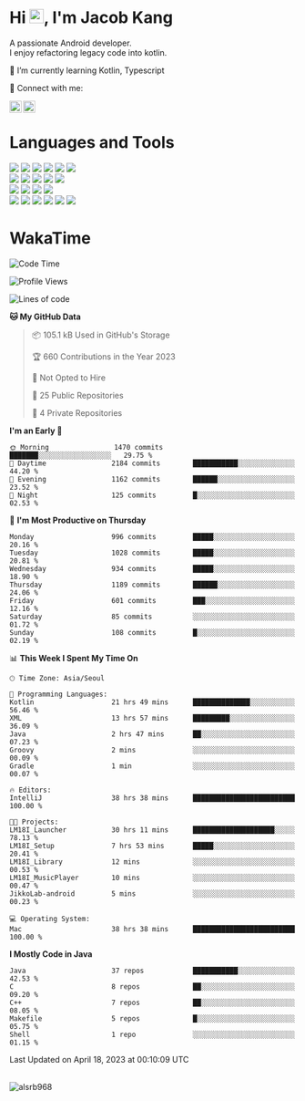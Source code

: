 # Hi <img src="https://media.giphy.com/media/hvRJCLFzcasrR4ia7z/giphy.gif" width="25px">, I'm Jacob Kang
A passionate Android developer.
</br>
I enjoy refactoring legacy code into kotlin.

🌱 I’m currently learning Kotlin, Typescript

🤝 Connect with me:

<a href="https://www.linkedin.com/in/minkyu-kang-b7477b1b2/"><img align="left" src="https://raw.githubusercontent.com/yushi1007/yushi1007/main/images/linkedin.svg" alt="Minkyu Kang | LinkedIn" width="21px"/></a>
<a href="https://www.instagram.com/_jacob_kang/"><img align="left" src="https://raw.githubusercontent.com/yushi1007/yushi1007/main/images/instagram.svg" alt="Jacob Kang | Instagram" width="21px"/></a>

</br>

# Languages and Tools

<div align="left">
<img src="https://img.shields.io/badge/java-007396?logo=java&logoColor=white"/>
<img src="https://img.shields.io/badge/kotlin-7F52FF?logo=kotlin&logoColor=white"/>
<img src="https://img.shields.io/badge/python-3776AB?logo=python&logoColor=white"/>
<img src="https://img.shields.io/badge/bash shell-4EAA25?logo=gnubash&logoColor=white"/>
<img src="https://img.shields.io/badge/c-A8B9CC?logo=c&logoColor=white"/>
<img src="https://img.shields.io/badge/c++-00599C?logo=c%2b%2b&logoColor=white"/>
</div>
<div align="left">
<img src="https://img.shields.io/badge/git-F05032?logo=git&logoColor=white"/>
<img src="https://img.shields.io/badge/github-181717?logo=github&logoColor=white"/>
<img src="https://img.shields.io/badge/mysql-4479A1?logo=mysql&logoColor=white"/>
<img src="https://img.shields.io/badge/sqlite-003B57?logo=sqlite&logoColor=white"/>
<img src="https://img.shields.io/badge/amazon AWS-232F3E?logo=amazonaws&logoColor=white"/>
</div>
<div align="left">
<img src="https://img.shields.io/badge/android-3DDC84?logo=android&logoColor=white"/>
<img src="https://img.shields.io/badge/linux-FCC624?logo=linux&logoColor=white"/>
<img src="https://img.shields.io/badge/flask-000000?logo=flask&logoColor=white"/>
<img src="https://img.shields.io/badge/arduino-00979D?logo=arduino&logoColor=white"/>
</div>
<div align="left">
<img src="https://img.shields.io/badge/slack-4A154B?logo=slack&logoColor=white"/>
<img src="https://img.shields.io/badge/notion-000000?logo=notion&logoColor=white"/>
<img src="https://img.shields.io/badge/jira-0052CC?logo=jira&logoColor=white"/>
<img src="https://img.shields.io/badge/postman-FF6C37?logo=postman&logoColor=white"/>
<img src="https://img.shields.io/badge/intellij-000000?logo=intellijidea&logoColor=white"/>
<img src="https://img.shields.io/badge/pycharm-000000?logo=pycharm&logoColor=white"/>
</div>

# WakaTime

<!--START_SECTION:waka-->
![Code Time](http://img.shields.io/badge/Code%20Time-2%2C338%20hrs%2040%20mins-blue)

![Profile Views](http://img.shields.io/badge/Profile%20Views-0-blue)

![Lines of code](https://img.shields.io/badge/From%20Hello%20World%20I%27ve%20Written-2.2%20million%20lines%20of%20code-blue)

**🐱 My GitHub Data** 

> 📦 105.1 kB Used in GitHub's Storage 
 > 
> 🏆 660 Contributions in the Year 2023
 > 
> 🚫 Not Opted to Hire
 > 
> 📜 25 Public Repositories 
 > 
> 🔑 4 Private Repositories 
 > 
**I'm an Early 🐤** 

```text
🌞 Morning                1470 commits        ███████░░░░░░░░░░░░░░░░░░   29.75 % 
🌆 Daytime                2184 commits        ███████████░░░░░░░░░░░░░░   44.20 % 
🌃 Evening                1162 commits        ██████░░░░░░░░░░░░░░░░░░░   23.52 % 
🌙 Night                  125 commits         █░░░░░░░░░░░░░░░░░░░░░░░░   02.53 % 
```
📅 **I'm Most Productive on Thursday** 

```text
Monday                   996 commits         █████░░░░░░░░░░░░░░░░░░░░   20.16 % 
Tuesday                  1028 commits        █████░░░░░░░░░░░░░░░░░░░░   20.81 % 
Wednesday                934 commits         █████░░░░░░░░░░░░░░░░░░░░   18.90 % 
Thursday                 1189 commits        ██████░░░░░░░░░░░░░░░░░░░   24.06 % 
Friday                   601 commits         ███░░░░░░░░░░░░░░░░░░░░░░   12.16 % 
Saturday                 85 commits          ░░░░░░░░░░░░░░░░░░░░░░░░░   01.72 % 
Sunday                   108 commits         █░░░░░░░░░░░░░░░░░░░░░░░░   02.19 % 
```


📊 **This Week I Spent My Time On** 

```text
🕑︎ Time Zone: Asia/Seoul

💬 Programming Languages: 
Kotlin                   21 hrs 49 mins      ██████████████░░░░░░░░░░░   56.46 % 
XML                      13 hrs 57 mins      █████████░░░░░░░░░░░░░░░░   36.09 % 
Java                     2 hrs 47 mins       ██░░░░░░░░░░░░░░░░░░░░░░░   07.23 % 
Groovy                   2 mins              ░░░░░░░░░░░░░░░░░░░░░░░░░   00.09 % 
Gradle                   1 min               ░░░░░░░░░░░░░░░░░░░░░░░░░   00.07 % 

🔥 Editors: 
IntelliJ                 38 hrs 38 mins      █████████████████████████   100.00 % 

🐱‍💻 Projects: 
LM18I_Launcher           30 hrs 11 mins      ████████████████████░░░░░   78.13 % 
LM18I_Setup              7 hrs 53 mins       █████░░░░░░░░░░░░░░░░░░░░   20.41 % 
LM18I_Library            12 mins             ░░░░░░░░░░░░░░░░░░░░░░░░░   00.53 % 
LM18I_MusicPlayer        10 mins             ░░░░░░░░░░░░░░░░░░░░░░░░░   00.47 % 
JikkoLab-android         5 mins              ░░░░░░░░░░░░░░░░░░░░░░░░░   00.23 % 

💻 Operating System: 
Mac                      38 hrs 38 mins      █████████████████████████   100.00 % 
```

**I Mostly Code in Java** 

```text
Java                     37 repos            ███████████░░░░░░░░░░░░░░   42.53 % 
C                        8 repos             ██░░░░░░░░░░░░░░░░░░░░░░░   09.20 % 
C++                      7 repos             ██░░░░░░░░░░░░░░░░░░░░░░░   08.05 % 
Makefile                 5 repos             █░░░░░░░░░░░░░░░░░░░░░░░░   05.75 % 
Shell                    1 repo              ░░░░░░░░░░░░░░░░░░░░░░░░░   01.15 % 
```




 Last Updated on April 18, 2023 at 00:10:09 UTC
<!--END_SECTION:waka-->

</br>

<div align="left">
<img align="left" src="https://github-readme-stats.vercel.app/api/top-langs?username=alsrb968&show_icons=true&locale=en&layout=compact&theme=dark" alt="alsrb968" />
</div>

